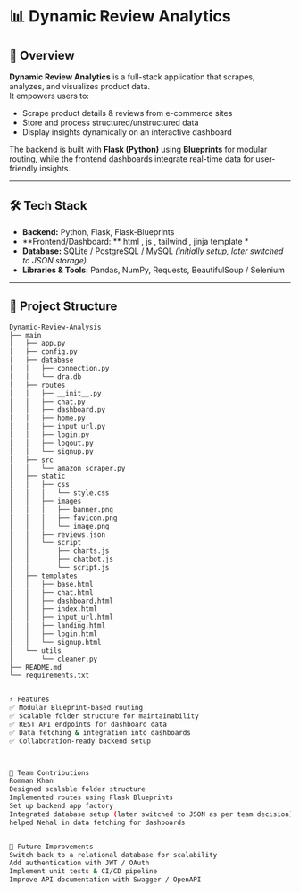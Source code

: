 # 📊 Dynamic Review Analytics

## 📌 Overview  
**Dynamic Review Analytics** is a full-stack application that scrapes, analyzes, and visualizes product data.  
It empowers users to:  
- Scrape product details & reviews from e-commerce sites  
- Store and process structured/unstructured data  
- Display insights dynamically on an interactive dashboard  

The backend is built with **Flask (Python)** using **Blueprints** for modular routing, while the frontend dashboards integrate real-time data for user-friendly insights.  

---

## 🛠 Tech Stack  

- **Backend:** Python, Flask, Flask-Blueprints  
- **Frontend/Dashboard: ** html , js , tailwind , jinja template  *
- **Database:** SQLite / PostgreSQL / MySQL *(initially setup, later switched to JSON storage)*  
- **Libraries & Tools:** Pandas, NumPy, Requests, BeautifulSoup / Selenium  

---

## 📂 Project Structure  

```bash
Dynamic-Review-Analysis
├── main
│   ├── app.py
│   ├── config.py
│   ├── database
│   │   ├── connection.py
│   │   └── dra.db
│   ├── routes
│   │   ├── __init__.py
│   │   ├── chat.py
│   │   ├── dashboard.py
│   │   ├── home.py
│   │   ├── input_url.py
│   │   ├── login.py
│   │   ├── logout.py
│   │   └── signup.py
│   ├── src
│   │   └── amazon_scraper.py
│   ├── static
│   │   ├── css
│   │   │   └── style.css
│   │   ├── images
│   │   │   ├── banner.png
│   │   │   ├── favicon.png
│   │   │   └── image.png
│   │   ├── reviews.json
│   │   └── script
│   │       ├── charts.js
│   │       ├── chatbot.js
│   │       └── script.js
│   ├── templates
│   │   ├── base.html
│   │   ├── chat.html
│   │   ├── dashboard.html
│   │   ├── index.html
│   │   ├── input_url.html
│   │   ├── landing.html
│   │   ├── login.html
│   │   └── signup.html
│   └── utils
│       └── cleaner.py
├── README.md
└── requirements.txt


⚡ Features
✅ Modular Blueprint-based routing
✅ Scalable folder structure for maintainability
✅ REST API endpoints for dashboard data
✅ Data fetching & integration into dashboards
✅ Collaboration-ready backend setup



👥 Team Contributions
Romman Khan
Designed scalable folder structure
Implemented routes using Flask Blueprints
Set up backend app factory
Integrated database setup (later switched to JSON as per team decision)
helped Nehal in data fetching for dashboards


🔮 Future Improvements
Switch back to a relational database for scalability
Add authentication with JWT / OAuth
Implement unit tests & CI/CD pipeline
Improve API documentation with Swagger / OpenAPI



